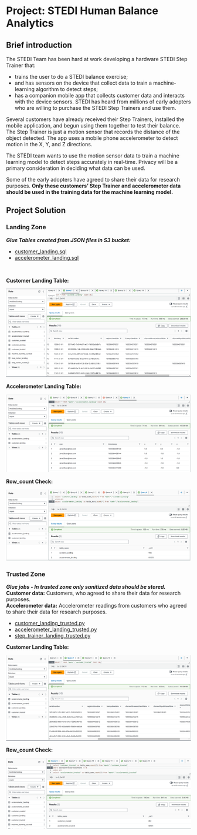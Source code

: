 # Project: STEDI Human Balance Analytics

## Brief introduction
The STEDI Team has been hard at work developing a hardware STEDI Step Trainer that:

- trains the user to do a STEDI balance exercise;
- and has sensors on the device that collect data to train a machine-learning algorithm to detect steps;
- has a companion mobile app that collects customer data and interacts with the device sensors.
STEDI has heard from millions of early adopters who are willing to purchase the STEDI Step Trainers and use them.

Several customers have already received their Step Trainers, installed the mobile application, and begun using them together to test their balance. The Step Trainer is just a motion sensor that records the distance of the object detected. The app uses a mobile phone accelerometer to detect motion in the X, Y, and Z directions.

The STEDI team wants to use the motion sensor data to train a machine learning model to detect steps accurately in real-time. Privacy will be a primary consideration in deciding what data can be used.

Some of the early adopters have agreed to share their data for research purposes. **Only these customers’ Step Trainer and accelerometer data should be used in the training data for the machine learning model.**

## Project Solution

### Landing Zone

_**Glue Tables created from  JSON files in S3 bucket:**_
* [customer_landing.sql](./scripts/customer_landing.sql) 
* [accelerometer_landing.sql](./scripts/accelerometer_landing.sql) 
<br>

**Customer Landing Table:**

![customer_landing](/screenshots/customer_landing.png)

**Accelerometer Landing Table:**

![accelerometer_landing](/screenshots/accelerometer_landing.png)

**Row_count Check:**

![customer_accelerometer_landing](/screenshots/customer_accelerometer_landing_rowcount.png)


### Trusted Zone

_**Glue jobs - In trusted zone only sanitized data should be stored.**_   
**Customer data:** Customers, who agreed to share their data for research purposes.  
**Accelerometer data:** Accelerometer readings from customers who agreed to share their data for research purposes.


* [customer_landing_trusted.py](./scripts/customer_landing_trusted.py) 
* [accelerometer_landing_trusted.py](./scripts/accelerometer_landing_trusted.py) 
* [step_trainer_landing_trusted.py](./scripts/step_trainer_landing_trusted.py) 

**Customer Landing Table:**

![customer_trusted](/screenshots/customer_trusted.png)

**Row_count Check:**

![customer_accelerometer_trusted](/screenshots/customer_accelerometer_trusted_rowcount.png)

